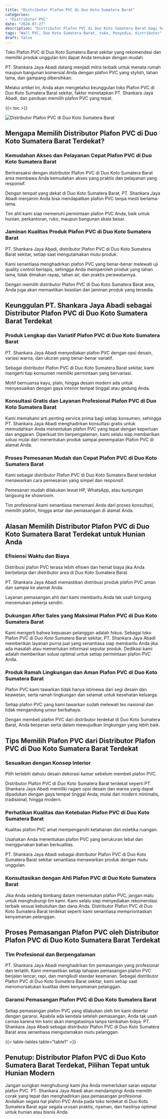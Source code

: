 ```yaml
---
title: "Distributor Plafon PVC di Duo Koto Sumatera Barat"
categories: 
- "Distributor-PVC"
date: "2024-07-27"
description: "Distributor Plafon PVC di Duo Koto Sumatera Barat bagi hunian, office, serta ritel. Produk unggulan, variasi motif, variasi warna elegan, dengan servis instalasi dikerjakan oleh tenaga ahli berpengalaman serta jaminan resmi!|Servis distribusi Plafon PVC di Duo Koto Sumatera Barat untuk kebutuhan hunian, kantor, maupun toko, dengan produk unggulan dan instalasi oleh teknisi profesional dan jaminan resmi.|Alternatif Plafon PVC di Duo Koto Sumatera Barat yang terbukti bagi tempat tinggal, kantor, dan toko, bersama panel berkualitas dan penempatan oleh tim berpengalaman serta jaminan resmi.|Penjualan Plafon PVC di Duo Koto Sumatera Barat bagi tempat tinggal, kantor, serta ritel, beserta produk terbaik dan pemasangan oleh tim profesional, lengkap beserta kepastian resmi.}"
tags: "Wall PVC, Duo Koto Sumatera Barat, toko, Penyedia, distributor"
draft: false
---
```


Toko Plafon PVC di Duo Koto Sumatera Barat sekitar yang rekomendasi dan memiliki produk unggulan kini dapat Anda temukan dengan mudah.

PT. Shankara Jaya Abadi datang menjadi mitra terbaik untuk menata rumah maupun bangunan komersial Anda dengan plafon PVC yang stylish, tahan lama, dan gampang dibersihkan.

Melalui artikel ini, Anda akan mengetahui keunggulan toko Plafon PVC di Duo Koto Sumatera Barat sekitar, faktor menetapkan PT. Shankara Jaya Abadi, dan panduan memilih plafon PVC yang tepat.

{{< toc >}}

![Distributor Plafon PVC di Duo Koto Sumatera Barat](/images/Distributor-PVC/Distributor-Plafon-PVC-di-Duo-Koto-Sumatera-Barat.png)


## Mengapa Memilih Distributor Plafon PVC di Duo Koto Sumatera Barat Terdekat?

### Kemudahan Akses dan Pelayanan Cepat Plafon PVC di Duo Koto Sumatera Barat

Bertransaksi dengan distributor Plafon PVC di Duo Koto Sumatera Barat area membawa Anda kemudahan akses yang praktis dan pelayanan yang responsif.

Dengan tempat yang dekat di Duo Koto Sumatera Barat, PT. Shankara Jaya Abadi menjamin Anda bisa mendapatkan plafon PVC tanpa mesti berlama-lama.

Tim ahli kami siap memenuhi permintaan plafon PVC Anda, baik untuk hunian, perkantoran, ruko, maupun bangunan skala besar.

### Jaminan Kualitas Produk Plafon PVC di Duo Koto Sumatera Barat

PT. Shankara Jaya Abadi, distributor Plafon PVC di Duo Koto Sumatera Barat sekitar, setiap saat mengutamakan mutu produk.

Kami senantiasa menghadirkan plafon PVC yang benar-benar melewati uji quality control berlapis, sehingga Anda memperoleh produk yang tahan lama, tidak dimakan rayap, tahan air, dan praktis perawatannya.

Dengan memilih distributor Plafon PVC di Duo Koto Sumatera Barat area, Anda juga akan memastikan keaslian dan jaminan produk yang tersedia.

## Keunggulan PT. Shankara Jaya Abadi sebagai Distributor Plafon PVC di Duo Koto Sumatera Barat Terdekat

### Produk Lengkap dan Variatif Plafon PVC di Duo Koto Sumatera Barat

PT. Shankara Jaya Abadi menyediakan plafon PVC dengan opsi desain, variasi warna, dan ukuran yang benar-benar variatif.

Sebagai distributor Plafon PVC di Duo Koto Sumatera Barat sekitar, kami mengerti tiap konsumen memiliki permintaan yang bervariasi.

Motif bernuansa kayu, plain, hingga desain modern ada untuk menyesuaikan dengan gaya interior tempat tinggal atau gedung Anda.

### Konsultasi Gratis dan Layanan Profesional Plafon PVC di Duo Koto Sumatera Barat

Kami memahami arti penting service prima bagi setiap konsumen, sehingga PT. Shankara Jaya Abadi menghadirkan konsultasi gratis untuk memudahkan Anda menentukan plafon PVC yang tepat dengan keperluan dan anggaran. Diperkuat tim berpengalaman, kami selalu siap memberikan solusi mulai dari menentukan produk sampai penempatan Plafon PVC di alamat Anda.

### Proses Pemesanan Mudah dan Cepat Plafon PVC di Duo Koto Sumatera Barat

Kami sebagai distributor Plafon PVC di Duo Koto Sumatera Barat terdekat menawarkan cara pemesanan yang simpel dan responsif.

Pemesanan mudah dilakukan lewat HP, WhatsApp, atau kunjungan langsung ke showroom.

Tim profesional kami senantiasa menemani Anda dari proses konsultasi, memilih plafon, hingga antar dan pemasangan di alamat Anda.

## Alasan Memilih Distributor Plafon PVC di Duo Koto Sumatera Barat Terdekat untuk Hunian Anda

### Efisiensi Waktu dan Biaya

Distribusi plafon PVC terasa lebih efisien dan hemat biaya jika Anda berbelanja dari distributor area di Duo Koto Sumatera Barat.

PT. Shankara Jaya Abadi memastikan distribusi produk plafon PVC aman dan sampai ke alamat Anda.

Layanan pemasangan ahli dari kami membantu Anda tak usah bingung menemukan pekerja sendiri.

### Dukungan After Sales yang Maksimal Plafon PVC di Duo Koto Sumatera Barat

Kami mengerti bahwa kepuasan pelanggan adalah fokus. Sebagai toko Plafon PVC di Duo Koto Sumatera Barat sekitar, PT. Shankara Jaya Abadi memberikan layanan purna jual yang senantiasa siap membantu Anda jika ada masalah atau memerlukan informasi seputar produk. Dedikasi kami adalah memberikan solusi optimal untuk setiap permintaan plafon PVC Anda.

### Produk Ramah Lingkungan dan Aman Plafon PVC di Duo Koto Sumatera Barat

Plafon PVC kami tawarkan tidak hanya istimewa dari segi desain dan keawetan, serta ramah lingkungan dan selamat untuk kesehatan keluarga.

Setiap plafon PVC yang kami tawarkan sudah melewati tes nasional dan tidak mengandung unsur berbahaya.

Dengan membeli plafon PVC dari distributor terdekat di Duo Koto Sumatera Barat, Anda berperan serta dalam mewujudkan lingkungan yang lebih baik.

## Tips Memilih Plafon PVC dari Distributor Plafon PVC di Duo Koto Sumatera Barat Terdekat

### Sesuaikan dengan Konsep Interior

Pilih terlebih dahulu desain dekorasi kamar sebelum membeli plafon PVC.

Distributor Plafon PVC di Duo Koto Sumatera Barat terdekat seperti PT. Shankara Jaya Abadi memiliki ragam opsi desain dan warna yang dapat dipadukan dengan gaya tempat tinggal Anda, mulai dari modern minimalis, tradisional, hingga modern.

### Perhatikan Kualitas dan Ketebalan Plafon PVC di Duo Koto Sumatera Barat

Kualitas plafon PVC amat mempengaruhi ketahanan dan estetika ruangan.

Usahakan Anda menentukan plafon PVC yang berukuran tebal dan menggunakan bahan berkualitas.

PT. Shankara Jaya Abadi sebagai distributor Plafon PVC di Duo Koto Sumatera Barat sekitar senantiasa menawarkan produk dengan mutu unggulan.

### Konsultasikan dengan Ahli Plafon PVC di Duo Koto Sumatera Barat

Jika Anda sedang bimbang dalam menentukan plafon PVC, jangan malu untuk menghubungi tim kami. Kami selalu siap menyediakan rekomendasi terbaik sesuai kebutuhan dan dana Anda. Distributor Plafon PVC di Duo Koto Sumatera Barat terdekat seperti kami senantiasa memprioritaskan kenyamanan pelanggan.

## Proses Pemasangan Plafon PVC oleh Distributor Plafon PVC di Duo Koto Sumatera Barat Terdekat

### Tim Profesional dan Berpengalaman

PT. Shankara Jaya Abadi menghadirkan tim pemasangan yang profesional dan terlatih. Kami memastikan setiap tahapan pemasangan plafon PVC berjalan lancar, rapi, dan mengikuti standar keamanan. Sebagai distributor Plafon PVC di Duo Koto Sumatera Barat sekitar, kami setiap saat menomorsatukan kualitas demi kenyamanan pelanggan.

### Garansi Pemasangan Plafon PVC di Duo Koto Sumatera Barat

Setiap pemasangan plafon PVC yang dilakukan oleh tim kami disertai dengan garansi. Apabila ada kendala setelah pemasangan, Anda tak usah cemas karena tim kami akan mengatasinya tanpa tambahan biaya. PT. Shankara Jaya Abadi sebagai distributor Plafon PVC di Duo Koto Sumatera Barat area senantiasa mengutamakan mutu pelanggan.

{{< table-tables table="table1" >}}

## Penutup: Distributor Plafon PVC di Duo Koto Sumatera Barat Terdekat, Pilihan Tepat untuk Hunian Modern

Jangan sungkan menghubungi kami jika Anda memerlukan saran seputar plafon PVC. PT. Shankara Jaya Abadi akan mendampingi Anda memilih corak yang tepat dan menghadirkan jasa pemasangan profesional. Andalkan segala hal plafon PVC Anda pada toko terdekat di Duo Koto Sumatera Barat agar segala urusan praktis, nyaman, dan hasilnya optimal untuk hunian atau bisnis Anda.
